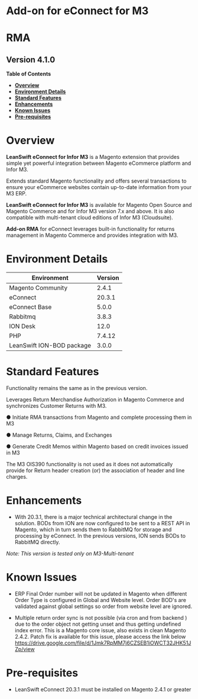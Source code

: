 # Add-on for eConnect for M3

# **RMA**

## **Version 4.1.0**


**Table of Contents**


- [**Overview**](#overview)
- [**Environment Details**](#environment-details)
- [**Standard Features**](#standard-features)
- [**Enhancements**](#enhancements)
- [**Known Issues**](#known-issues)
- [**Pre-requisites**](#pre-requisites)

# **Overview**

 **LeanSwift eConnect for Infor M3** is a Magento extension that provides simple yet powerful integration between Magento eCommerce platform and Infor M3.

Extends standard Magento functionality and offers several transactions to ensure your eCommerce websites contain up-to-date information from your M3 ERP.

 **LeanSwift eConnect for Infor M3** is available for Magento Open Source and Magento Commerce and for Infor M3 version 7.x and above. It is also compatible with multi-tenant cloud editions of Infor M3 (Cloudsuite).

 **Add-on RMA** for eConnect leverages built-in functionality for returns management in Magento Commerce and provides integration with M3.

# **Environment Details**

| **Environment** | **Version** |
| --- | --- |
| Magento Community | 2.4.1 |
| eConnect | 20.3.1 |
| eConnect Base | 5.0.0 |
| Rabbitmq | 3.8.3 |
| ION Desk | 12.0 |
| PHP | 7.4.12 |
|LeanSwift ION-BOD package |3.0.0 |

# **Standard Features**

Functionality remains the same as in the previous version. 

Leverages Return Merchandise Authorization in Magento Commerce and synchronizes Customer Returns with M3.

  ●	Initiate RMA transactions from Magento and complete processing them in M3

  ●	Manage Returns, Claims, and Exchanges

  ●	Generate Credit Memos within Magento based on credit invoices issued in M3

The M3 OIS390 functionality is not used as it does not automatically provide for 
Return header creation (or) the association of header and line charges.


# **Enhancements**

- With 20.3.1, there is a major technical architectural change in the solution. BODs from ION are now configured to be sent to a REST API in Magento, which in turn sends them to RabbitMQ for storage and processing by eConnect. In the previous versions, ION sends BODs to RabbitMQ directly.

_Note: This version is tested only on M3-Multi-tenant_

# **Known Issues**

- ERP Final Order number will not be updated in Magento when different Order Type is configured in Global and Website level. Order BOD's are validated against global settings so order from website level are ignored.

- Multiple return order sync is not possible (via cron and from backend ) due to the order object not getting unset and thus getting undefined index error. This is a Magento core issue, also exists in clean Magento 2.4.2. Patch fix is available for this issue, please access the link below https://drive.google.com/file/d/1Jmk7RpMM7j6CZSEB1iOWCT32JHK51JZp/view

# **Pre-requisites**

- LeanSwift eConnect 20.3.1 must be installed on Magento 2.4.1 or greater



